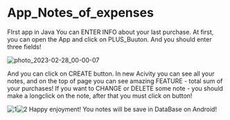 # App_Notes_of_expenses
FIrst app in Java
You can ENTER INFO about your last purchase.
At first, you can open the App and click on PLUS_Buuton. And you should enter three fields!

![photo_2023-02-28_00-00-07](https://user-images.githubusercontent.com/80831520/221629718-f67f532e-bed5-46bd-9a6a-4226fcfade85.jpg)

And you can click on CREATE button.
In new Acivity you can see all your notes, and on the top of page you can see amazing FEATURE - total sum of your purchases!
If you want to CHANGE or DELETE some note - you should make a longclick on the note, after that you must click on button!

![1](https://user-images.githubusercontent.com/80831520/221630413-d1704f8e-0357-462b-b5f6-6b82837c02d6.jpg)![2](https://user-images.githubusercontent.com/80831520/221630462-faf77a79-569d-4545-a48d-91992da4d64a.jpg)
Happy enjoyment! You notes will be save in DataBase on Android!
